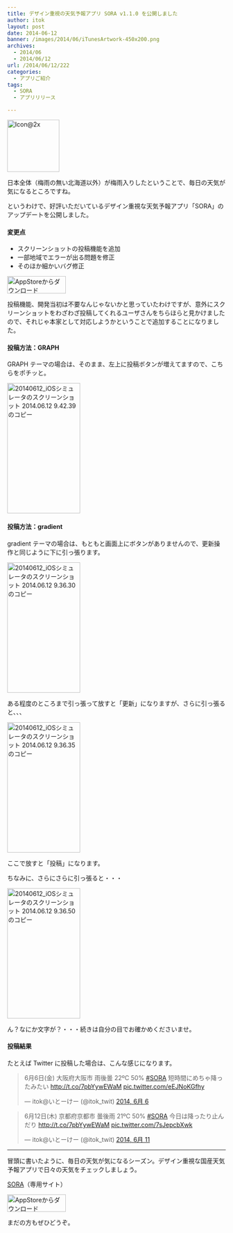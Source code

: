 ```yaml
---
title: デザイン重視の天気予報アプリ SORA v1.1.0 を公開しました
author: itok
layout: post
date: 2014-06-12
banner: /images/2014/06/iTunesArtwork-450x200.png
archives:
  - 2014/06
  - 2014/06/12
url: /2014/06/12/222
categories:
  - アプリご紹介
tags:
  - SORA
  - アプリリリース

---
```

<a href="https://itunes.apple.com/jp/app/sora/id836464812?mt=8" target="_blank"><img src="/images/2014/06/53394b992df5454fdee0c605c1cb73a2.png" alt="Icon@2x" width="120" height="120" class="alignnone size-full wp-image-230" /></a>

日本全体（梅雨の無い北海道以外）が梅雨入りしたということで、毎日の天気が気になるところですね。

というわけで、好評いただいているデザイン重視な天気予報アプリ「SORA」のアップデートを公開しました。

#### 変更点

  * スクリーンショットの投稿機能を追加
  * 一部地域でエラーが出る問題を修正
  * そのほか細かいバグ修正

<a href="https://itunes.apple.com/jp/app/sora/id836464812?mt=8" target="_blank"><img src="/images/2014/04/Download_on_the_App_Store_Badge_JP_135x40_1004.png" alt="AppStoreからダウンロード" width="135" height="40" class="alignnone size-full wp-image-58" /></a>

投稿機能、開発当初は不要なんじゃないかと思っていたわけですが、意外にスクリーンショットをわざわざ投稿してくれるユーザさんをちらほらと見かけましたので、それじゃ本家として対応しようかということで追加することになりました。

#### 投稿方法：GRAPH

GRAPH テーマの場合は、そのまま、左上に投稿ボタンが増えてますので、こちらをポチッと。

[<img src="/images/2014/06/5a01071344eedbd654b45f21c7d17165-168x300.png" alt="20140612_iOSシミュレータのスクリーンショット 2014.06.12 9.42.39 のコピー" width="168" height="300" class="alignnone size-medium wp-image-223" />](/images/2014/06/5a01071344eedbd654b45f21c7d17165.png)

#### 投稿方法：gradient

gradient テーマの場合は、もともと画面上にボタンがありませんので、更新操作と同じように下に引っ張ります。

[<img src="/images/2014/06/fe040ff1ec0c8b2beed64d337b11fdc9-168x300.png" alt="20140612_iOSシミュレータのスクリーンショット 2014.06.12 9.36.30 のコピー" width="168" height="300" class="alignnone size-medium wp-image-224" />](/images/2014/06/fe040ff1ec0c8b2beed64d337b11fdc9.png)

ある程度のところまで引っ張って放すと「更新」になりますが、さらに引っ張ると、、、

[<img src="/images/2014/06/aa5fc039f56d80dfd860cb747229d470-168x300.png" alt="20140612_iOSシミュレータのスクリーンショット 2014.06.12 9.36.35 のコピー" width="168" height="300" class="alignnone size-medium wp-image-225" />](/images/2014/06/aa5fc039f56d80dfd860cb747229d470.png)

ここで放すと「投稿」になります。

ちなみに、さらにさらに引っ張ると・・・

[<img src="/images/2014/06/a3afcc50d34cb04989853055c7b821e5-168x300.png" alt="20140612_iOSシミュレータのスクリーンショット 2014.06.12 9.36.50 のコピー" width="168" height="300" class="alignnone size-medium wp-image-226" />](/images/2014/06/a3afcc50d34cb04989853055c7b821e5.png)

ん？なにか文字が？・・・続きは自分の目でお確かめくださいませ。

#### 投稿結果

たとえば Twitter に投稿した場合は、こんな感じになります。

<blockquote class="twitter-tweet" lang="ja">
  <p>
    6月6日(金) 大阪府大阪市 雨後曇 22ºC 50% <a href="https://twitter.com/search?q=%23SORA&src=hash">#SORA</a> 短時間にめちゃ降ったみたい <a href="http://t.co/7pbYywEWaM">http://t.co/7pbYywEWaM</a> <a href="http://t.co/eEJNoKGfhy">pic.twitter.com/eEJNoKGfhy</a>
  </p>
  
  <p>
    &mdash; itok@いとーけー (@itok_twit) <a href="https://twitter.com/itok_twit/statuses/474834838143242240">2014, 6月 6</a>
  </p>
</blockquote>



<blockquote class="twitter-tweet" lang="ja">
  <p>
    6月12日(木) 京都府京都市 曇後雨 21ºC 50% <a href="https://twitter.com/search?q=%23SORA&src=hash">#SORA</a> 今日は降ったり止んだり <a href="http://t.co/7pbYywEWaM">http://t.co/7pbYywEWaM</a> <a href="http://t.co/7sJepcbXwk">pic.twitter.com/7sJepcbXwk</a>
  </p>
  
  <p>
    &mdash; itok@いとーけー (@itok_twit) <a href="https://twitter.com/itok_twit/statuses/476855915274964993">2014, 6月 11</a>
  </p>
</blockquote>



* * *

冒頭に書いたように、毎日の天気が気になるシーズン。デザイン重視な国産天気予報アプリで日々の天気をチェックしましょう。

<a href="http://soraapp.jp" target="_blank">SORA</a>（専用サイト）

<a href="https://itunes.apple.com/jp/app/sora/id836464812?mt=8" target="_blank"><img src="/images/2014/04/Download_on_the_App_Store_Badge_JP_135x40_1004.png" alt="AppStoreからダウンロード" width="135" height="40" class="alignnone size-full wp-image-58" /></a>

まだの方もぜひどうぞ。